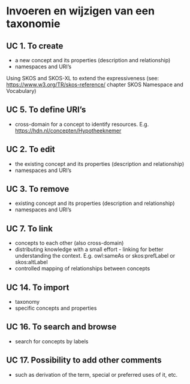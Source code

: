 # Invoeren en wijzigen van een taxonomie

## UC 1. To create 
- a new concept and its properties (description and relationship)
- namespaces and URI’s

Using SKOS and SKOS-XL to extend the expressiveness (see: https://www.w3.org/TR/skos-reference/ chapter SKOS Namespace and Vocabulary) 

## UC 5. To define URI’s 
- cross-domain for a concept to identify resources. E.g. https://hdn.nl/concepten/Hypotheeknemer 

## UC 2. To edit 
- the existing concept and its properties (description and relationship)
- namespaces and URI’s

## UC 3. To remove 
- existing concept and its properties (description and relationship)
- namespaces and URI’s

## UC 7. To link 
- concepts to each other (also cross-domain) 
- distributing knowledge with a small effort - linking for better understanding the context. E.g. owl:sameAs or skos:prefLabel or skos:altLabel
- controlled mapping of relationships between concepts

## UC 14. To import 
- taxonomy
- specific concepts and properties 

## UC 16. To search and browse 
- search for concepts by labels

## UC 17. Possibility to add other comments 
- such as derivation of the term, special or preferred uses of it, etc.


